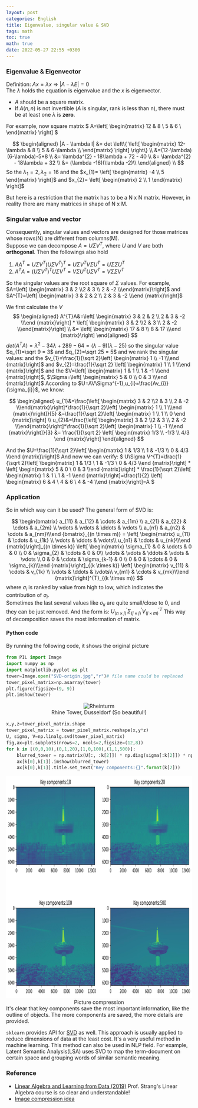 ```yaml
---
layout: post
categories: English
title: Eigenvalue, singular value & SVD
tags: math
toc: true
math: true
date: 2022-05-27 22:55 +0300
---
```

### Eigenvalue & Eigenvector
Definition:  $A x = \lambda x$ => $|A - \lambda E|=0$  
The $\lambda$ holds the equation is eigenvalue and the $x$ is eigenvector.  
+ $A$ should be a square matrix.  
+ If $A(n,n)$ is not invertible ($A$ is singular, rank is less than n), there must be at least one $\lambda$ is **zero**.  

For example, now square matrix $
A=\left[ \begin{matrix} 
        12 & 8  \\
        5 & 6  \\
        \end{matrix}
    \right]
$

$$
\begin{aligned}
|A - \lambda I| &= det \left\{ \left[ \begin{matrix} 12-\lambda & 8 \\ 5 & 6-\lambda  \\ \end{matrix} \right] \right\} \\
&=(12-\lambda)(6-\lambda)-5*8 \\
&= \lambda^{2} - 18\lambda + 72 - 40 \\
&= \lambda^{2} - 18\lambda + 32 \\
&= (\lambda -16)(\lambda -2)\\
\end{aligned} \\
$$
So the $\lambda_{1}=2, \lambda_{2}=16$ and the $x_{1}= \left[ \begin{matrix} -4 \\ 5 \end{matrix} \right]$ and $x_{2}= \left[ \begin{matrix} 2 \\ 1 \end{matrix} \right]$   

But here is a restriction that the matrix has to be a N x N matrix.
However, in reality there are many matrices in shape of N x M.  

### Singular value and vector
    
Consequently, singular values and vectors are designed for those matrices whose rows(N) are different from columns(M).  
Suppose we can decompose $A=U\Sigma V^{T}$, where $U$ and $V$ are both **orthogonal**. Then the followings also hold
1. $AA^{T}=U\Sigma V^{T}(U\Sigma V^{T})^{T}=U\Sigma V^{T}V\Sigma U^{T}=U\Sigma \Sigma U^{T}$
2. $A^{T}A=(U\Sigma V^{T})^{T}U\Sigma V^{T}=V\Sigma U^{T}U\Sigma V^{T}=V\Sigma \Sigma V^{T}$  

So the singular values are the root square of $\Sigma$ values.
For example, $A=\left[ \begin{matrix} 3 & 2 \\2 & 3 \\ 2 & -2 \\\end{matrix}\right]$ and $A^{T}=\left[ \begin{matrix} 3 & 2 & 2  \\ 2 & 3 & -2  \\\end {matrix}\right]$  

We first calculate the $V$
$$
\begin{aligned}
A^{T}A&=\left[ \begin{matrix} 3 & 2 & 2  \\ 2 & 3 & -2  \\\end {matrix}\right] * \left[ \begin{matrix} 3 & 2 \\2 & 3 \\ 2 & -2 \\\end{matrix}\right] \\
&= \left[ \begin{matrix} 17 & 8  \\ 8 & 17 \\\end {matrix}\right]
\end{aligned}
$$
$det(A^{T}A)=\lambda^{2}-34\lambda+289-64=(\lambda -9)(\lambda-25)$
so the singular value $q_{1}=\sqrt 9 = 3$ and $q_{2}=\sqrt 25 = 5$ and we rank the singular values:
and the $v_{1}=\frac{1}{\sqrt 2}\left[ \begin{matrix} 1  \\ -1 \\\end {matrix}\right]$ and $v_{2}=\frac{1}{\sqrt 2} \left[ \begin{matrix} 1  \\ 1 \\\end {matrix}\right]$ and the $V=\left[ \begin{matrix} 1 & 1  \\ 1 & -1 \\\end {matrix}\right]$, $\Sigma=\left[ \begin{matrix} 5 & 0  \\ 0 & 3 \\\end {matrix}\right]$
According to $U=AV\Sigma^{-1},u_{i}=\frac{Av_{i}}{\sigma_{i}}$, we know:

$$
\begin{aligned}
u_{1}&=\frac{\left[ \begin{matrix} 3 & 2 \\2 & 3 \\ 2 & -2 \\\end{matrix}\right]*\frac{1}{\sqrt 2}\left[ \begin{matrix} 1  \\ 1 \\\end {matrix}\right]}{5} &=\frac{1}{\sqrt 2}\left[ \begin{matrix} 1  \\ 1 \\ 0 \end {matrix}\right] \\
u_{2}&=\frac{\left[ \begin{matrix} 3 & 2 \\2 & 3 \\ 2 & -2 \\\end{matrix}\right]*\frac{1}{\sqrt 2}\left[ \begin{matrix} 1  \\ -1 \\\end {matrix}\right]}{3} &= \frac{1}{\sqrt 2} \left[ \begin{matrix} 1/3  \\ -1/3 \\ 4/3 \end {matrix}\right]
\end{aligned}
$$

And the $U=\frac{1}{\sqrt 2}\left[ \begin{matrix} 1  & 1/3 \\ 1 & -1/3 \\ 0 & 4/3 \\\end {matrix}\right]$
And now we can verify: $ U\Sigma V^{T}=\frac{1}{\sqrt 2}\left[ \begin{matrix} 1  & 1/3 \\ 1 & -1/3 \\ 0 & 4/3 \\\end {matrix}\right] * \left[ \begin{matrix} 5 & 0  \\ 0 & 3 \\\end {matrix}\right] * \frac{1}{\sqrt 2}\left[ \begin{matrix} 1 & 1  \\ 1 & -1 \\\end {matrix}\right]=\frac{1}{2} \left[ \begin{matrix} 6 & 4  \\ 4 & 6 \\ 4 & -4 \\\end {matrix}\right]=A $

### Application
So in which way can it be used?
The general form of SVD is:  

$$
\begin{bmatrix} a_{11} & a_{12} & \cdots & a_{1m} \\ a_{21} & a_{22} & \cdots & a_{2m} \\ \vdots & \vdots & \ddots & \vdots \\ a_{n1} & a_{n2} & \cdots & a_{nm}\\\end {bmatrix}_{(n \times m)} = \left[ \begin{matrix} u_{11} & \cdots & u_{1k}  \\ \vdots & \ddots & \vdots\\ u_{n1} & \cdots & u_{nk}\\\end {matrix}\right]_{(n \times k)} \left[ \begin{matrix} \sigma_{1} & 0 & \cdots & 0 & 0 \\ 0 & \sigma_{2} & \cdots & 0 & 0\\ \vdots & \vdots & \ddots & \vdots & \vdots \\ 0  & 0 & \cdots & \sigma_{k-1} & 0 \\ 0  & 0 & \cdots & 0 & \sigma_{k}\\\end {matrix}\right]_{(k \times k)}
\left[ \begin{matrix} v_{11} & \cdots & v_{1k}  \\ \vdots & \ddots & \vdots\\ v_{m1} & \cdots & v_{mk}\\\end {matrix}\right]^{T}_{(k \times m)}
$$
where $\sigma_{i}$ is ranked by value from high to low, which indicates the contribution of $\sigma_{i}$.  
Sometimes the last several values like $\sigma_{k}$ are quite small/close to 0, and they can be just removed. And the form is: $U^{'}_{(n \times j)}\Sigma^{'}_{(j \times j)} V^{'T}_{(j \times m)}$ This way of decomposition saves the most information of matrix.   
 
#### Python code
By running the following code, it shows the original picture
```python
from PIL import Image
import numpy as np
import matplotlib.pyplot as plt
tower=Image.open("SVD-origin.jpg","r")# file name could be replaced
tower_pixel_matrix=np.asarray(tower)
plt.figure(figsize=(9, 9))
plt.imshow(tower)
```
<div align=center><img src="https://github.com/goodeda/goodeda.github.io/raw/main/assets/post_img/SVD-origin.jpg" width = "300" height = "400" alt="Rheinturm"/></div>
<center>Rhine Tower, Dusseldorf (So beautiful!)</center>

```python
x,y,z=tower_pixel_matrix.shape
tower_pixel_matrix = tower_pixel_matrix.reshape(x,y*z)
U, sigma, V=np.linalg.svd(tower_pixel_matrix)
fig,ax=plt.subplots(nrows=2, ncols=2,figsize=(12,8))
for k in [(0,0,10),(0,1,20),(1,0,100),(1,1,500)]:
    blurred_tower = np.matrix(U[:, :k[2]]) * np.diag(sigma[:k[2]]) * np.matrix(V[:k[2], :])
    ax[k[0],k[1]].imshow(blurred_tower)
    ax[k[0],k[1]].title.set_text("Key components:{}".format(k[2]))
```
<div align=center><img src="https://raw.githubusercontent.com/goodeda/goodeda.github.io/main/assets/post_img/SVD-blurred.jpg" width = "1000" height = "600" alt="Rheinturm"/></div>
<center>Picture compression</center>
It's clear that key components save the most important information, like the outline of objects. The more components are saved, the more details are provided. 

`sklearn` provides API for [SVD](https://scikit-learn.org/stable/modules/generated/sklearn.decomposition.TruncatedSVD.html) as well. This approach is usually applied to reduce dimensions of data at the least cost. It's a very useful method in machine learning. This method can also be used in NLP field. For example, Latent Semantic Analysis(LSA) uses SVD to map the term-document on certain space and grouping words of similar semantic meaning. 


### Reference
+ [Linear Algebra and Learning from Data (2019)](https://math.mit.edu/~gs/learningfromdata/) Prof. Strang's Linear Algebra course is so clear and understandable!
+ [Image compression idea](https://www.frankcleary.com/svdimage/)
